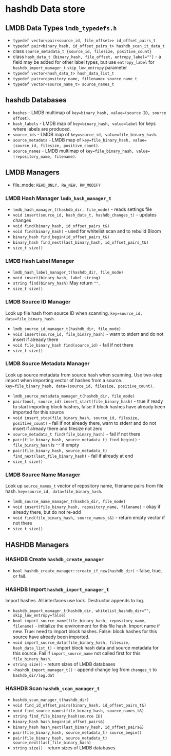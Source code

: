 # hashdb Data store

## LMDB Data Types `lmdb_typedefs.h`
* `typedef vector<pair<source_id, file_offset>> id_offset_pairs_t`
* `typedef pair<binary_hash, id_offset_pairs_t> hashdb_scan_it_data_t`
* class `source_metadata_t {source_id, filesize, positive_count}`
* class `hash_data_t {binary_hash, file_offset, entropy_label=""}` - a field may be added for other label types, but use `entropy_label` for `hashdb_import_manager_t` `skip_low_entropy` parameter
* `typedef vector<hash_data_t> hash_data_list_t`
* `typedef pair<repository_name, fillename> source_name_t`
* `typedef vector<source_name_t> source_names_t`

## hashdb Databases
* `hashes` - LMDB multimap of `key=binary_hash, value=(source ID, source offset)`.
* `hash_labels` - LMDB map of `key=binary_hash, value=label` for keys where labels are produced.
* `source_ids` - LMDB map of `key=source_id, value=file_binary_hash`.
* `source_metadata` - LMDB map of `key=file_binary_hash, value=(source_id, filesize, positive_count)`.
* `source_names` - LMDB multimap of `key=file_binary_hash, value=(repository_name, filename)`.

## LMDB Managers

* file_mode: `READ_ONLY, RW_NEW, RW_MODIFY`

### LMDB Hash Manager `lmdb_hash_manager_t`

* `lmdb_hash_manager_t(hashdb_dir, file_mode)` - reads settings file
* `void insert(source_id, hash_data_t, hashdb_changes_t)` - updates changes
* `void find(binary_hash, id_offset_pairs_t&)`
* `void find(binary_hash)` - used for whitelist scan and to rebuild Bloom
* `binary_hash find_begin(id_offset_pairs_t&)`
* `binary_hash find_next(last_binary_hash, id_offset_pairs_t&)`
* `size_t size()`

### LMDB Hash Label Manager

* `lmdb_hash_label_manager_t(hashdb_dir, file_mode)`
* `void insert(binary_hash, label_string)`
* `string find(binary_hash)`  May return `""`.
* `size_t size()`

### LMDB Source ID Manager
Look up file hash from source ID when scanning.  `key=source_id, data=file_binary_hash`.

* `lmdb_source_id_manager_t(hashdb_dir, file_mode)`
* `void insert(source_id, file_binary_hash)` - warn to stderr and do not insert if already there
* `void file_binary_hash find(source_id)` - fail if not there
* `size_t size()`

### LMDB Source Metadata Manager
Look up source metadata from source hash when scanning.
Use two-step import when importing vector of hashes from a source.
`key=file_binary_hash, data=(source_id, filesize, positive_count)`.

* `lmdb_source_metadata_manager_t(hashdb_dir, file_mode)`
* `pair(bool, source_id) insert_start(file_binary_hash)` - true if ready to start importing block hashes, false if block hashes have already been imported for this source
* `void insert_stop(file_binary_hash, source_id, filesize, positive_count)` - fail if not already there, warn to stderr and do not insert if already there and filesize not zero
* `source_metadata_t find(file_binary_hash)` - fail if not there
* `pair(file_binary_hash, source_metadata_t) find_begin()` - `file_binary_hash` is `""` if empty
* `pair(file_binary_hash, source_metadata_t) find_next(last_file_binary_hash)` - fail if already at end
* `size_t size()`

### LMDB Source Name Manager
Look up `source_names_t` vector of repository name, filename pairs from file hash.
`key=source_id, data=file_binary_hash`.

* `lmdb_source_name_manager_t(hashdb_dir, file_mode)`
* `void insert(file_binary_hash, repository_name, filename)` - okay if already there, but do not re-add
* `void find(file_binary_hash, source_names_t&)` - return empty vector if not there
* `size_t size()`


## HASHDB Managers
### HASHDB Create `hashdb_create_manager`
* `bool hashdb_create_manager::create_if_new(hashdb_dir)` - false, true, or fail.
### HASHDB Import `hashdb_import_manager_t`
Import hashes.  All interfaces use lock.  Destructor appends to log.

* `hashdb_import_manager_t(hashdb_dir, whitelist_hashdb_dir="", skip_low_entropy=false)`
* `bool import_source_name(file_binary_hash, repository_name, filename)` - initialize the environment for this file hash.  Import name if new.  True: need to import block hashes.  False: block hashes for this source have already been imported.
* `void import_source_data(file_binary_hash, filesize, hash_data_list_t)` - import block hash data and source metadata for this source.  Fail if `import_source_name` not called first for this `file_binary_hash`.
* `string size()` - return sizes of LMDB databases
* `~hashdb_import_manager_t()` - append change log from `changes_t` to `hashdb_dir/log.dat`

### HASHDB Scan `hashdb_scan_manager_t`
* `hashdb_scan_manager_t(hashdb_dir)`
* `void find_id_offset_pairs(binary_hash, id_offset_pairs_t&)`
* `void find_source_names(file_binary_hash, source_names_t&)`
* `string find_file_binary_hash(source ID)`
* `binary_hash hash_begin(id_offset_pairs&)`
* `binary_hash hash_next(last_binary_hash, id_offset_pairs&)`
* `pair(file_binary_hash, source_metadata_t) source_begin()`
* `pair(file_binary_hash, source_metadata_t) source_next(last_file_binary_hash)`
* `string size()` - return sizes of LMDB databases


